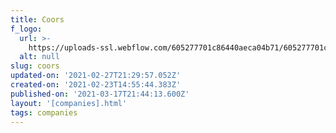 ```yaml
---
title: Coors
f_logo:
  url: >-
    https://uploads-ssl.webflow.com/605277701c86440aeca04b71/605277701c864425b4a04c87_coorswhite.png
  alt: null
slug: coors
updated-on: '2021-02-27T21:29:57.052Z'
created-on: '2021-02-23T14:55:44.383Z'
published-on: '2021-03-17T21:44:13.600Z'
layout: '[companies].html'
tags: companies
---
```



